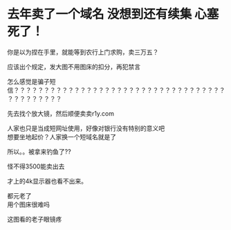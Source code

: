 # 去年卖了一个域名 没想到还有续集 心塞死了！


你是以为捏在手里，就能等到农行上门求购，卖三万五？<br />
<img src="static/image/smiley/default/lol.gif" smilieid="12" border="0" alt="" />

应该出个规定，发大图不用图床的扣分，再犯禁言

怎么感觉是骗子短信？？？？？？？？？？？？？？？？？？？？？？？？？？？？？？？？？？？？？？？？？？？？

<img src="static/image/smiley/default/hug.gif" smilieid="13" border="0" alt="" />先去找个放大镜，然后顺便卖卖r1y.com

人家也只是当成短网址使用，好像对银行没有特别的意义吧<br />
想要坐地起价？人家换一个短域名就是了

所以。。被拿来钓鱼了??

怪不得3500能卖出去

才上的4k显示器也看不出来。

都元老了<br />
用个图床很难吗<img src="static/image/smiley/yct/022.gif" smilieid="42" border="0" alt="" /><img id="aimg_VO6U0" onclick="zoom(this, this.src, 0, 0, 0)" class="zoom" src="https://cdn.jsdelivr.net/gh/hishis/forum-master/public/images/patch.gif" onmouseover="img_onmouseoverfunc(this)" onload="thumbImg(this)" border="0" alt="" />

这图看的老子眼镜疼

